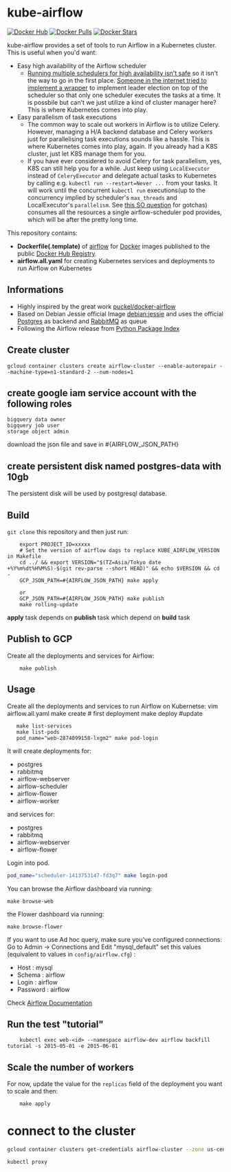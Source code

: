 # kube-airflow
[![Docker Hub](https://img.shields.io/badge/docker-ready-blue.svg)](https://hub.docker.com/r/mumoshu/kube-airflow/)
[![Docker Pulls](https://img.shields.io/docker/pulls/mumoshu/kube-airflow.svg?maxAge=2592000)]()
[![Docker Stars](https://img.shields.io/docker/stars/mumoshu/kube-airflow.svg?maxAge=2592000)]()

kube-airflow provides a set of tools to run Airflow in a Kubernetes cluster.
This is useful when you'd want:

* Easy high availability of the Airflow scheduler
  * [Running multiple schedulers for high availability isn't safe](https://groups.google.com/forum/#!topic/airbnb_airflow/-1wKa3OcwME) so it isn't the way to go in the first place. [Someone in the internet tried to implement a wrapper](https://stackoverflow.com/a/39595535) to implement leader election on top of the scheduler so that only one scheduler executes the tasks at a time. It is possbile but can't we just utilize a kind of cluster manager here? This is where Kubernetes comes into play.
* Easy parallelism of task executions
  * The common way to scale out workers in Airflow is to utilize Celery. However, managing a H/A backend database and Celery workers just for parallelising task executions sounds like a hassle. This is where Kubernetes comes into play, again. If you already had a K8S cluster, just let K8S manage them for you.
  * If you have ever considered to avoid Celery for task parallelism, yes, K8S can still help you for a while. Just keep using `LocalExecutor` instead of `CeleryExecutor` and delegate actual tasks to Kubernetes by calling e.g. `kubectl run --restart=Never ...` from your tasks. It will work until the concurrent `kubectl run` executions(up to the concurrency implied by scheduler's `max_threads` and LocalExecutor's `parallelism`. See [this SO question](https://stackoverflow.com/questions/38200666/airflow-parallelism) for gotchas) consumes all the resources a single airflow-scheduler pod provides, which will be after the pretty long time.

This repository contains:

* **Dockerfile(.template)** of [airflow](https://github.com/apache/incubator-airflow) for [Docker](https://www.docker.com/) images published to the public [Docker Hub Registry](https://registry.hub.docker.com/).
* **airflow.all.yaml** for creating Kubernetes services and deployments to run Airflow on Kubernetes

## Informations

* Highly inspired by the great work [puckel/docker-airflow](https://github.com/puckel/docker-airflow)
* Based on Debian Jessie official Image [debian:jessie](https://registry.hub.docker.com/_/debian/) and uses the official [Postgres](https://hub.docker.com/_/postgres/) as backend and [RabbitMQ](https://hub.docker.com/_/rabbitmq/) as queue
* Following the Airflow release from [Python Package Index](https://pypi.python.org/pypi/airflow)

## Create cluster
```
gcloud container clusters create airflow-cluster --enable-autorepair --machine-type=n1-standard-2 --num-nodes=1
```

## create google iam service account with the following roles
```
bigquery data owner
bigquery job user
storage object admin
```
download the json file and save in #{AIRFLOW_JSON_PATH}

## create persistent disk named postgres-data with 10gb
The persistent disk will be used by postgresql database.

## Build

`git clone` this repository and then just run:

        export PROJECT_ID=xxxxx
        # Set the version of airflow dags to replace KUBE_AIRFLOW_VERSION in Makefile
        cd ../ && export VERSION="$(TZ=Asia/Tokyo date +%Y%m%dt%H%M%S)-$(git rev-parse --short HEAD)" && echo $VERSION && cd -
        GCP_JSON_PATH=#{AIRFLOW_JSON_PATH} make apply
        
        or 
        GCP_JSON_PATH=#{AIRFLOW_JSON_PATH} make publish
        make rolling-update

**apply** task depends on **publish** task which depend on **build** task

## Publish to GCP

Create all the deployments and services for Airflow:

        make publish

## Usage

Create all the deployments and services to run Airflow on Kubernetse:
       vim airflow.all.yaml
       make create # first deployment
       make deploy #update
       
       make list-services
       make list-pods
       pod_name="web-2874099158-lxgm2" make pod-login
       
It will create deployments for:

* postgres
* rabbitmq
* airflow-webserver
* airflow-scheduler
* airflow-flower
* airflow-worker

and services for:

* postgres
* rabbitmq
* airflow-webserver
* airflow-flower

Login into pod.
```bash
pod_name="scheduler-1413753147-fd3q7" make login-pod
```

You can browse the Airflow dashboard via running:

    make browse-web

the Flower dashboard via running:

    make browse-flower

If you want to use Ad hoc query, make sure you've configured connections:
Go to Admin -> Connections and Edit "mysql_default" set this values (equivalent to values in `config/airflow.cfg`) :
- Host : mysql
- Schema : airflow
- Login : airflow
- Password : airflow

Check [Airflow Documentation](http://pythonhosted.org/airflow/)

## Run the test "tutorial"

        kubectl exec web-<id> --namespace airflow-dev airflow backfill tutorial -s 2015-05-01 -e 2015-06-01

## Scale the number of workers

For now, update the value for the `replicas` field of the deployment you want to scale and then:

        make apply


# connect to the cluster
```bash
gcloud container clusters get-credentials airflow-cluster --zone us-central1-a --project #{GCP_PROJECT_ID}

kubectl proxy
```

